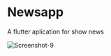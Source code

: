 # Newsapp

A flutter aplication for show news

<img src="https://i.ibb.co/YNDgQrR/Screenshot-9.png" alt="Screenshot-9" border="0">
